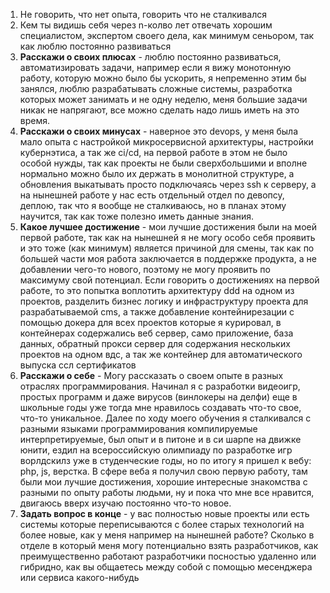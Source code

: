 1) Не говорить, что нет опыта, говорить что не сталкивался
2) Кем ты видишь себя через n-колво лет отвечать хорошим специалистом, экспертом своего дела, как минимум сеньором, так как люблю постоянно развиваться
3) **Расскажи о своих плюсах** - люблю постоянно развиваться, автоматизировать задачи, например если я вижу монотонную работу, которую можно было бы ускорить, я непременно этим бы занялся, люблю разрабатывать сложные системы, разработка которых может занимать и не одну неделю, меня большие задачи никак не напрягают, все можно сделать надо лишь иметь на это время.
4) **Расскажи о своих минусах** - наверное это devops, у меня была мало опыта с настройкой микросервисной архитектуры, настройки кубернэтиса, а так же ci/cd, на первой работе в этом не было особой нужды, так как проекты не были сверхбольшими и вполне нормально можно было их держать в монолитной структуре, а обновления выкатывать просто подключаясь через ssh к серверу, а на нынешней работе у нас есть отдельный отдел по девопсу, деплою, так что я вообще не сталкиваюсь, но в планах этому научится, так как тоже полезно иметь данные знания.
5) **Какое лучшее достижение** - мои лучшие достижения были на моей первой работе, так как на нынешней я не могу особо себя проявить и это тоже (как минимум) является причиной для смены, так как по большей части моя работа заключается в поддержке продукта, а не добавлении чего-то нового, поэтому не могу проявить по максимуму свой потенциал. Если говорить о достижениях на первой работе, то это попытка воплотить архитектуру ddd на одном из проектов, разделить бизнес логику и инфраструктуру проекта для разрабатываемой cms, а также добавление контейнирезации с помощью докера для всех проектов которые я курировал, в контейнерах содержались веб сервер, само приложение, база данных, обратный прокси сервер для содержания нескольких проектов на одном вдс, а так же контейнер для автоматического выпуска ссл сертификатов
6) **Расскажи о себе** - Могу рассказать о своем опыте в разных отраслях программирования. Начинал я с разработки видеоигр, простых программ и даже вирусов (винлокеры на делфи) еще в школьные годы уже тогда мне нравилось создавать что-то свое, что-то уникальное. Далее по ходу моего обучения я сталкивался с разными языками программирования компилируемые интерпретируемые, был опыт и в питоне и в си шарпе на движке юнити, ездил на всероссийскую олимпиаду по разработке игр ворлдскилз уже в студенческие годы, но по итогу я пришел к вебу: php, js, верстка. В сфере веба я получил свою первую работу, там были мои лучшие достижения, хорошие интересные знакомства с разными по опыту работы людьми, ну и пока что мне все нравится, двигаюсь вверх изучаю постоянно что-то новое. 
7) **Задать вопрос в конце** - у вас полностью новые проекты или есть системы которые переписываются с более старых технологий на более новые, как у меня например на нынешней работе? Сколько в отделе в который меня могу потенциально взять разработчиков, как преимущественно работают разработчики посностью удаленно или гибридно, как вы общаетесь между собой с помощью месенджера или сервиса какого-нибудь 